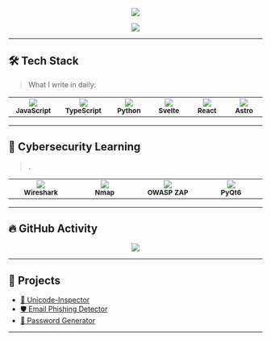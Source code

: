 <p align="center">
  <img src="https://capsule-render.vercel.app/api?type=waving&height=302&color=gradient&text=Hi%20%20I'm%20Bandit&reversal=true"/>
</p>

<p align="center">
  <img src="https://readme-typing-svg.demolab.com?font=Fira+Code&pause=1000&color=FFFFFF&center=true&vCenter=true&width=435&lines=16yo+Full+Stack+Developer" />
</p>

---

## 🛠️ Tech Stack  

> What I write in daily:

<div align="center">

<table>
  <tr>
    <td align="center" width="120">
      <img src="https://img.shields.io/badge/JavaScript-000000?style=for-the-badge&logo=javascript&logoColor=F7DF1E"/><br/>
      <sub><b>JavaScript</b></sub>
    </td>
    <td align="center" width="120">
      <img src="https://img.shields.io/badge/TypeScript-000000?style=for-the-badge&logo=typescript&logoColor=3178C6"/><br/>
      <sub><b>TypeScript</b></sub>
    </td>
    <td align="center" width="120">
      <img src="https://img.shields.io/badge/Python-000000?style=for-the-badge&logo=python&logoColor=blue"/><br/>
      <sub><b>Python</b></sub>
    </td>
    <td align="center" width="120">
      <img src="https://img.shields.io/badge/Svelte-000000?style=for-the-badge&logo=svelte&logoColor=FF3E00"/><br/>
      <sub><b>Svelte</b></sub>
    </td>
    <td align="center" width="120">
      <img src="https://img.shields.io/badge/React-000000?style=for-the-badge&logo=react&logoColor=61DAFB"/><br/>
      <sub><b>React</b></sub>
    </td>
    <td align="center" width="120">
      <img src="https://img.shields.io/badge/Astro-000000?style=for-the-badge&logo=astro&logoColor=white"/><br/>
      <sub><b>Astro</b></sub>
    </td>
  </tr>
</table>

</div>

---

## 🧠 Cybersecurity Learning

> . 

<div align="center">

<table>
  <tr>
    <td align="center" width="120">
      <img src="https://img.shields.io/badge/Wireshark-000000?style=for-the-badge&logo=wireshark&logoColor=white"/><br/>
      <sub><b>Wireshark</b></sub>
    </td>
    <td align="center" width="120">
      <img src="https://img.shields.io/badge/Nmap-000000?style=for-the-badge&logo=linux&logoColor=white"/><br/>
      <sub><b>Nmap</b></sub>
    </td>
    <td align="center" width="120">
      <img src="https://img.shields.io/badge/OWASP%20ZAP-000000?style=for-the-badge&logo=OWASP&logoColor=white"/><br/>
      <sub><b>OWASP ZAP</b></sub>
    </td>
    <td align="center" width="120">
      <img src="https://img.shields.io/badge/PyQt6-000000?style=for-the-badge&logo=qt&logoColor=41CD52"/><br/>
      <sub><b>PyQt6</b></sub>
    </td>
  </tr>
</table>

</div>

---

## 🔥 GitHub Activity

<p align="center">
  <img src="https://github-readme-streak-stats.herokuapp.com/?user=ctrlbandit&theme=radical" />
</p>

---

## 📂 Projects

- [🔡 Unicode-Inspector](https://github.com/ctrlbandit/unicode-inspector)  
- [🛡️ Email Phishing Detector](https://phish-detector-omega.vercel.app)  
- [🔐 Password Generator](https://github.com/ctrlbandit/password-manager-pro)

---

